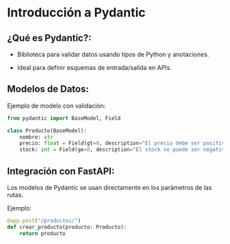 # Introducción a Pydantic

## ¿Qué es Pydantic?:

- Biblioteca para validar datos usando tipos de Python y anotaciones.

- Ideal para definir esquemas de entrada/salida en APIs.

## Modelos de Datos:

Ejemplo de modelo con validación:

```python
from pydantic import BaseModel, Field  

class Producto(BaseModel):  
    nombre: str  
    precio: float = Field(gt=0, description="El precio debe ser positivo")  
    stock: int = Field(ge=0, description="El stock no puede ser negativo")  
```

## Integración con FastAPI:

Los modelos de Pydantic se usan directamente en los parámetros de las rutas.

Ejemplo:
```python
@app.post("/productos/")  
def crear_producto(producto: Producto):  
    return producto  
```